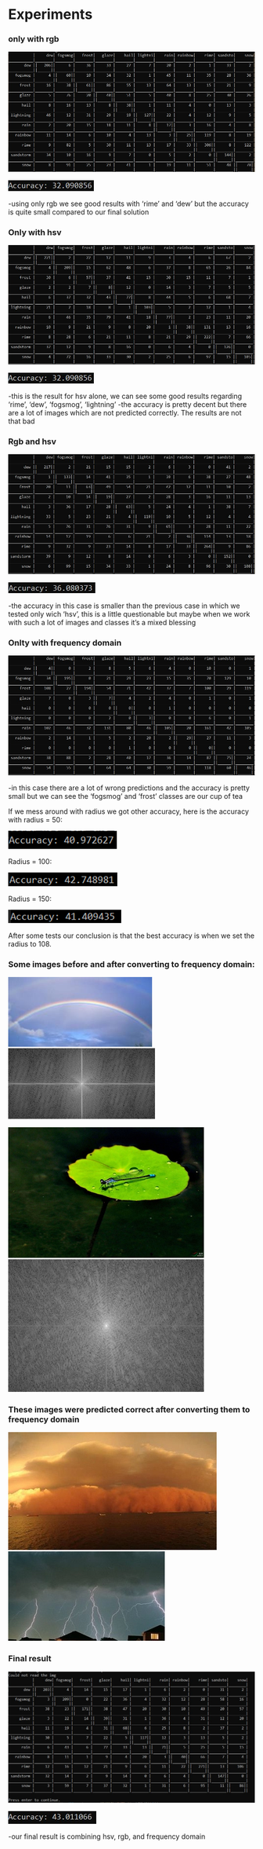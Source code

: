 # Experiments

### only with rgb
 ![image](Images/rgb.jpeg)

 ![image](Images/rgb_acc.jpeg)
 
-using only rgb we see good results with ‘rime’ and ‘dew’ but the accuracy is quite small compared to our final solution

### Only with hsv
 ![image](Images/hsv.jpeg)

 ![image](Images/rgb_acc.jpeg)
 
-this is the result for hsv alone, we can see some good results regarding ‘rime’, ‘dew’, ‘fogsmog’, ‘lightning’
-the accuracy is pretty decent but there are a lot of images which are not predicted correctly. The results are not that bad










### Rgb and hsv
 ![image](Images/rgb_hsv.jpeg)

 ![image](Images/rgb_hsv_acc.jpeg)
 
-the accuracy in this case is smaller than the previous case in which we tested only wich ‘hsv’, this is a little questionable but maybe when we work with such a lot of images and classes it’s a mixed blessing



### Onlty with frequency domain
 ![image](Images/freq.jpeg)
 
-in this case there are a lot of wrong predictions and the accuracy is pretty small but we can see the ‘fogsmog’ and ‘frost’ classes are our cup of tea




If we mess around with radius we got other accuracy, here is the accuracy with radius = 50:

 ![image](Images/radius_50.png)
 
Radius = 100:

 ![image](Images/radius_100.png)
 
Radius = 150:

 ![image](Images/radius_150.png)
 
After some tests our conclusion is that the best accuracy is when we set the radius to 108.


### Some images before and after converting to frequency domain:

![image](Images/0605.jpg) ![image](Images/0605_frequency.jpg)


![image](Images/2798.jpg) ![image](Images/2798_frequency.jpg)


### These images were predicted correct after converting them to frequency domain

![image](Images/right_pred.jpeg) ![image](Images/right_pred2.jpeg)  



### Final result
 ![image](Images/all.jpeg)
 
 ![image](Images/accuracy_all.jpeg)
 
-our final result is combining hsv, rgb, and frequency domain
